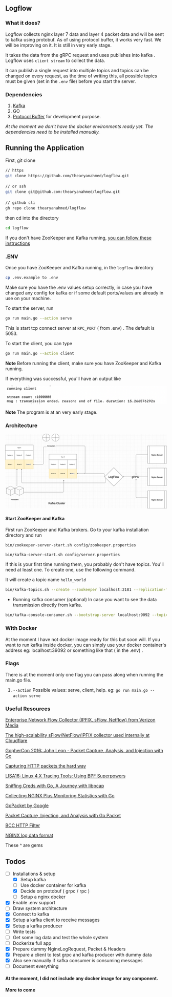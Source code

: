 ## Logflow

### What it does?
Logflow collects nginx layer 7 data and layer 4 packet data and will be sent to kafka using protobuf.
As of using protocol buffer, it works very fast. We will be improving on it. It is still in very early stage.

It takes the data from the gRPC request and uses publishes into kafka . Logflow uses `client stream` to collect the data.

It can publish a single request into multiple topics and topics can be changed on every request, as the time of writing this,
all possible topics must be given (set in the `.env` file) before you start the server. 

### Dependencies
1. [Kafka](https://kafka.apache.org/downloads)
2. GO
3. [Protocol Buffer](https://grpc.io/docs/protoc-installation/) for development purpose.

*At the moment we don't have the docker environments ready yet. The dependencies need to be installed manually.*

## Running the Application

First, git clone

```bash
// https 
git clone https://github.com/thearyanahmed/logflow.git

// or ssh
git clone git@github.com:thearyanahmed/logflow.git

// github cli
gh repo clone thearyanahmed/logflow
```
then cd into the directory

```bash
cd logflow
```

If you don't have ZooKeeper and Kafka running,
[you can follow these instructions](https://github.com/thearyanahmed/logflow#start-zookeeper-and-kafka "Starting kafka")



### .ENV
Once you have ZooKeeper and Kafka running, in the `logflow` directory

```bash
cp .env.example to .env
```
Make sure you have the .env values setup correctly, in case you have changed any config for kafka or 
if some default ports/values are already in use on your machine.

To start the server, run 

```bash
go run main.go --action serve
```

This is start tcp connect server at `RPC_PORT` ( from .env) . The default is 5053.

To start the client, you can type

```bash
go run main.go --action client
```

**Note** Before running the client, make sure you have ZooKeeper and Kafka running.

If everything was successful, you'll have an output like

![Consumer](images/consumer.png?raw=true "Kafka Consumers")

**Note** The program is at an very early stage.


### Architecture
![Logflow Architecture](images/logflow-architecture.png?raw=true "Logflow Architecture")


#### Start ZooKeeper and Kafka

First run ZooKeeper and Kafka brokers. Go to your kafka installation directory and run

```
bin/zookeeper-server-start.sh config/zookeeper.properties
```

```
bin/kafka-server-start.sh config/server.properties
```

If this is your first time running them, you probably don't have topics. You'll need at least one.
To create one, use the following command.

It will create a topic name `hello_world`
```bash
bin/kafka-topics.sh --create --zookeeper localhost:2181 --replication-factor 1 --partitions 1 --topic hello_world
```

- Running kafka consumer (optional)
  In case you want to see the data transmission directly from kafka.

```bash
bin/kafka-console-consumer.sh --bootstrap-server localhost:9092 --topic hello_world --from-beginning```
```

### With Docker

At the moment I have not docker image ready for this but soon will.
If you want to run kafka inside docker, you can simply use your docker
container's address eg: localhost:39092 or something like that ( in the .env) .

### Flags

There is at the moment only one flag you can pass along when running the main.go file.

1.  `--action` Possible values: serve, client, help. eg: `go run main.go --action serve`


### Useful Resources

[Enterprise Network Flow Collector (IPFIX, sFlow, Netflow) from Verizon Media](https://github.com/VerizonDigital/vflow)

[The high-scalability sFlow/NetFlow/IPFIX collector used internally at Cloudflare](https://github.com/cloudflare/goflow)

[GopherCon 2016: John Leon - Packet Capture, Analysis, and Injection with Go](https://www.youtube.com/watch?v=APDnbmTKjgM)

[Capturing HTTP packets the hard way](https://medium.com/@cjoudrey/capturing-http-packets-the-hard-way-b9c799bfb6)

[LISA16: Linux 4.X Tracing Tools: Using BPF Superpowers](https://www.youtube.com/watch?v=UmOU3I36T2U)

[Sniffing Creds with Go, A Journey with libpcap](https://itnext.io/sniffing-creds-with-go-a-journey-with-libpcap-73bc3e74966)

[Collecting NGINX Plus Monitoring Statistics with Go
](https://www.nginx.com/blog/collecting-nginx-plus-monitoring-statistics-with-go/)

[GoPacket by Google](https://pkg.go.dev/github.com/google/gopacket)

[Packet Capture, Injection, and Analysis with Go Packet](https://www.devdungeon.com/content/packet-capture-injection-and-analysis-gopacket)

[BCC HTTP Filter](https://github.com/iovisor/bcc/tree/master/examples/networking/http_filter)

[NGINX log data format](http://nginx.org/en/docs/http/ngx_http_log_module.html#log_formata)

These ^ are gems

## Todos 
- [ ] Installations & setup
    - [x] Setup kafka
    - [ ] Use docker container for kafka
    - [x] Decide on protobuf ( grpc / rpc )
    - [ ] Setup a nginx docker
- [x] Enable .env support     
- [ ] Draw system architecture  
- [x] Connect to kafka
- [x] Setup a kafka client to receive messages
- [x] Setup a kafka producer 
- [ ] Write tests
- [ ] Get some log data and test the whole system
- [ ] Dockerize full app
- [x] Prepare dummy NginxLogRequest, Packet & Headers
- [x] Prepare a client to test grpc and kafka producer with dummy data
- [x] Also see manually if kafka consumer is consuming messages
- [ ] Document everything

#### At the moment, I did not include any docker image for any component.

#### More to come
